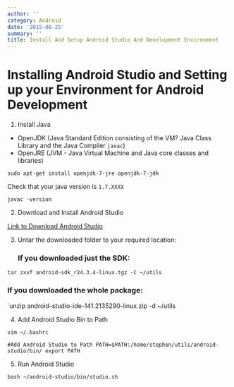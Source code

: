 ```yaml
---
author: ''
category: Android
date: '2015-08-25'
summary: ''
title: Install And Setup Android Studio And Development Environment
---
```

# Installing Android Studio and Setting up your Environment for Android Development

1. Install Java 
  * OpenJDK (Java Standard Edition consisting of the VM? Java Class Library and the Java Compiler `javac`)
  * OpenJRE (JVM - Java Virtual Machine and Java core classes and libraries)

  ```
  sudo apt-get install openjdk-7-jre openjdk-7-jdk
  ```

  Check that your java  version is `1.7.XXXX`

  ```
  javac -version
  ```

2. Download and Install Android Studio

  [Link to Download Android Studio](https://developer.android.com/sdk/index.html)

3. Untar the downloaded folder to your required location:

   ### If you downloaded just the SDK:

  `tar zxvf android-sdk_r24.3.4-linux.tgz -C ~/utils`

   ### If you downloaded the whole package:

  `unzip android-studio-ide-141.2135290-linux.zip -d ~/utils

4. Add Android Studio Bin to Path

  `vim ~/.bashrc`

  `#Add Android Studio to Path
   PATH=$PATH:/home/stephen/utils/android-studio/bin/
   export PATH`

5. Run Android Studio

  `bash ~/android-studio/bin/studio.sh`
